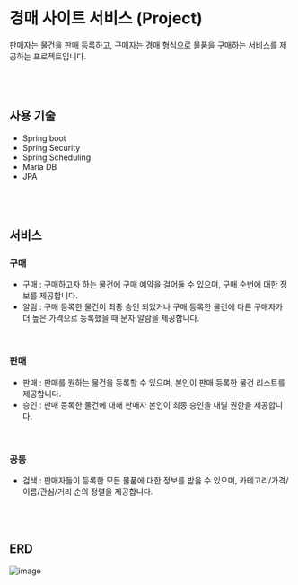 # 경매 사이트 서비스 (Project)
판매자는 물건을 판매 등록하고, 구매자는 경매 형식으로 물품을 구매하는 서비스를 제공하는 프로젝트입니다.
<br/><br/><br/><br/>

## 사용 기술
- Spring boot
- Spring Security
- Spring Scheduling
- Maria DB
- JPA
<br/><br/><br/><br/>

## 서비스
### 구매
- 구매 : 구매하고자 하는 물건에 구매 예약을 걸어둘 수 있으며, 구매 순번에 대한 정보를 제공합니다.
- 알림 : 구매 등록한 물건이 최종 승인 되었거나 구매 등록한 물건에 다른 구매자가 더 높은 가격으로 등록했을 때 문자 알람을 제공합니다.
<br/>

### 판매
- 판매 : 판매를 원하는 물건을 등록할 수 있으며, 본인이 판매 등록한 물건 리스트를 제공합니다.
- 승인 : 판매 등록한 물건에 대해 판매자 본인이 최종 승인을 내릴 권한을 제공합니다.
<br/>

### 공통
- 검색 : 판매자들이 등록한 모든 물품에 대한 정보를 받을 수 있으며, 카테고리/가격/이름/관심/거리 순의 정렬을 제공합니다.
<br/><br/><br/><br/>

## ERD
![image](https://github.com/JoHyungJun/project_auction/assets/56953934/1e7fee1a-d52d-4c42-aa36-4b30a096d05e)





